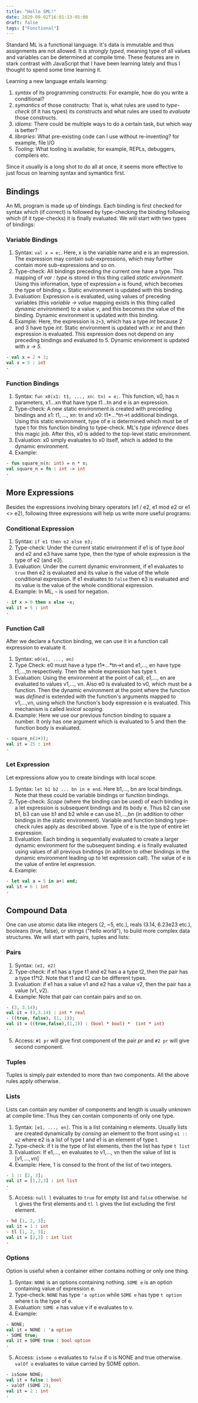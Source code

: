 ```yaml
---
title: "Hello SML!"
date: 2020-09-02T16:01:13-05:00
draft: false
tags: ["Functional"]
---
```

Standard ML is a functional language. It's data is immutable and thus assignments are not allowed. It is *strongly typed*, meaning type of all values and variables can be determined at compile time. These features are in stark contrast with JavaScript that I have been learning lately and thus I thought to spend some time learning it.

Learning a new language entails learning:

1. *syntax* of its programming constructs: For example, how do you write a conditional?
2. *symantics* of those constructs: That is, what rules are used to *type-check* (if it has types) its constructs and what rules are used to *evaluate* those constructs.
3. *idioms*: There could be multiple ways to do a certain task, but which way is better?
4. *libraries*: What pre-existing code can I use without re-inventing? for example, file I/O
5. *Tooling*: What tooling is available, for example, REPLs, debuggers, compilers etc.

Since it usually is a long shot to do all at once, it seems more effective to just focus on learning syntax and symantics first.

## Bindings
An ML program is made up of bindings. Each binding is first checked for syntax which (if correct) is followed by type-checking the binding following which (if it type-checks) it is finally evaluated. We will start with two types of bindings:

### Variable Bindings
1. Syntax: `val x = e;`. Here, x is the variable name and e is an expression. The expression may contain sub-expressions, which may further contain more sub-expressions and so on.
2. Type-check: All bindings preceding the current one have a type. This mapping of *var : type* is stored in this thing called *static environment*. Using this information, type of expression `e` is found, which becomes the type of binding `x`. Static environment is updated with this binding.
3. Evaluation: Expression `e` is evaluated, using values of preceding variables (this *variable -> value* mapping exists in this thing called *dynamic environment*) to a value *v*, and this becomes the value of the binding. Dynamic environment is updated with this binding.
4. Example: Here, the expression is `2+3`, which has a type *int* because 2 and 3 have type *int*. Static environment is updated with *x: int* and then expression is evaluated. This expression does not depend on any preceding bindings and evaluated to 5. Dynamic envionment is updated with *x -> 5*.
```sml
- val x = 2 + 3;
val x = 5 : int
-
```

### Function Bindings
1. Syntax: `fun x0(x1: t1, ..., xn: tn) = e;`. This function, x0, has n parameters, x1...xn that have type t1...tn and e is an expression.
2. Type-check: A new static environment is created with preceding bindings and x1: t1, ..., xn: tn and x0: t1*...*tn->t additional bindings. Using this static environment, type of e is determined which must be of type t for this function binding to type-check. ML's *type inference* does this magic job. After this, x0 is added to the top-level static environment.
3. Evaluation: x0 simply evaluates to x0 itself, which is added to the dynamic environment.
4. Example:
```sml
- fun square_n(n: int) = n * n;
val square_n = fn : int -> int
- 
```

## More Expressions
Besides the expressions involving binary operators (e1 / e2,  e1 mod e2 or e1 <> e2), following three expressions will help us write more useful programs:
### Conditional Expression
1. Syntax: `if e1 then e2 else e3;`
2. Type-check: Under the current static environment if e1 is of type *bool* and e2 and e3 have same type, then the type of whole expression is the type of e2 (and e3).
3. Evaluation: Under the current dynamic environment, if e1 evaluates to `true` then e2 is evaluated and its value is the value of the whole conditional expression. If e1 evaluates to `false` then e3 is evaluated and its value is the value of the whole conditional expression.
4. Example: In ML, `~` is used for negation. 
```sml
- if x > 0 then x else ~x;
val it = 5 : int
- 
```

### Function Call
After we declare a function binding, we can use it in a function call expression to evaluate it.
1. Syntax: `e0(e1, ..., en)`
2. Type Check: e0 must have a type t1\*...\*tn->t and e1,..., en have type t1,...,tn respectively. Then the whole expression has type t.
3. Evaluation: Using the environment at the point of call, e1,..., en are evaluated to values v1,..., vn. Also e0 is evaluated to v0, which must be a function. Then the dynamic environment at the point where the function was *defined* is extended with the function's arguments mapped to v1,...,vn, using which the function's body expression e is evaluated. This mechanism is called *lexical scoping*.
4. Example: Here we use our previous function binding to square a number. It only has one argument which is evaluated to 5 and then the function body is evaluated.
```sml
- square_n(2+3);
val it = 25 : int
- 
```

### Let Expression
Let expressions allow you to create bindings with local scope.
1. Syntax: `let b1 b2 ... bn in e end`. Here b1,..., bn are local bindings. Note that these could be variable bindings or function bindings.
2. Type-check: *Scope* (where the binding can be used) of each binding in a let expression is subsequent bindings and its body e. Thus b2 can use b1, b3 can use b1 and b2 while e can use b1,...,bn (in addition to other bindings in the static environment). Variable and function binding type-check rules apply as described above. Type of e is the type of entire let expression.
3. Evaluation: Each binding is sequentially evaluated to create a larger dynamic environment for the subsequent binding. e is finally evaluated using values of all previous bindings (in addition to other bindings in the dynamic environment leading up to let expression call). The value of e is the value of entire let expression.
4. Example:
```sml
- let val a = 5 in a+1 end;
val it = 6 : int
- 
```

## Compound Data
One can use atomic data like integers (2, ~5, etc.), reals (3.14, 6.23e23 etc.), booleans (true, false), or strings ("hello world"), to build more complex data structures. We will start with pairs, tuples and lists:
### Pairs
1. Syntax: `(e1, e2)`
2. Type-check: if e1 has a type t1 and e2 has a a type t2, then the pair has a type t1\*t2. Note that t1 and t2 can be different types.
3. Evaluation: if e1 has a value v1 and e2 has a value v2, then the pair has a value (v1, v2).
4. Example: Note that pair can contain pairs and so on.
```sml
- (3, 3.14);
val it = (3,3.14) : int * real
- ((true, false), (1, 1));
val it = ((true,false),(1,1)) : (bool * bool) *  (int * int)
- 
```
5. Access: `#1 pr` will give first component of the pair *pr* and `#2 pr` will give second component.

### Tuples
Tuples is simply pair extended to more than two components. All the above rules apply otherwise.

### Lists
Lists can contain any number of components and length is usually unknown at compile time. Thus they can contain components of only one type.
1. Syntax: `[e1, ..., en]`. This is a list containing n elements. Usually lists are created dynamically by *consing* an element to the front using `e1 :: e2` where e2 is a list of type t and e1 is an element of type t.
2. Type-check: if t is the type of list elements, then the list has type `t list`
3. Evaluation: If e1,..., en evaluates to v1,..., vn then the value of list is $[v1,..., vn]$
4. Example: Here, 1 is consed to the front of the list of two integers.
```sml
- 1 :: [2, 3];
val it = [1,2,3] : int list
- 
```
5. Access: `null l` evaluates to `true` for empty list and `false` otherwise. `hd l` gives the first elements and `tl l` gives the list excluding the first element.
```sml
- hd [1, 2, 3];
val it = 1 : int
- tl [1, 2, 3];
val it = [2,3] : int list
- 
```

### Options
Option is useful when a container either contains nothing or only one thing.
1. Syntax: `NONE` is an options containing nothing. `SOME e` is an option containing value of expression e.
2. Type-check: `NONE` has type `'a option` while `SOME e` has type `t option` where t is the type of e.
3. Evaluation: `SOME e` has value v if e evaluates to v.
4. Example:
```sml
- NONE;
val it = NONE : 'a option
- SOME true;
val it = SOME true : bool option
- 
```
5. Access: `isSome o` evaluates to `false` if o is NONE and true otherwise. `valOf o` evaluates to value carried by SOME option.
```sml
- isSome NONE;
val it = false : bool
- valOf (SOME 2);
val it = 2 : int
- 
```